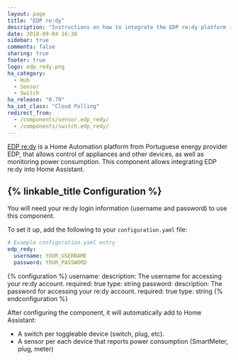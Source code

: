 ```yaml
---
layout: page
title: "EDP re:dy"
description: "Instructions on how to integrate the EDP re:dy platform into Home Assistant."
date: 2018-09-04 16:30
sidebar: true
comments: false
sharing: true
footer: true
logo: edp_redy.png
ha_category:
  - Hub
  - Sensor
  - Switch
ha_release: "0.79"
ha_iot_class: "Cloud Polling"
redirect_from:
  - /components/sensor.edp_redy/
  - /components/switch.edp_redy/
---
```


[EDP re:dy](https://www.edp.pt/particulares/servicos/redy/) is a Home Automation platform from Portuguese energy provider EDP, that allows control of appliances and other devices, as well as monitoring power consumption. This component allows integrating EDP re:dy into Home Assistant.

## {% linkable_title Configuration %}

You will need your re:dy login information (username and password) to use this component.

To set it up, add the following to your `configuration.yaml` file:

```yaml
# Example configuration.yaml entry
edp_redy:
  username: YOUR_USERNAME
  password: YOUR_PASSWORD
```

{% configuration %}
username:
  description: The username for accessing your re:dy account.
  required: true
  type: string
password:
  description: The password for accessing your re:dy account.
  required: true
  type: string
{% endconfiguration %}

After configuring the component, it will automatically add to Home Assistant:

* A switch per toggleable device (switch, plug, etc).
* A sensor per each device that reports power consumption (SmartMeter, plug, meter)
